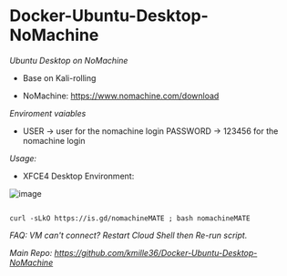 # Docker-Ubuntu-Desktop-NoMachine
*Ubuntu Desktop on NoMachine*

- Base on Kali-rolling

- NoMachine: https://www.nomachine.com/download

*Enviroment vaiables*

- USER -> user for the nomachine login PASSWORD -> 123456 for the nomachine login

*Usage:*

- XFCE4 Desktop Environment:

![image](https://user-images.githubusercontent.com/58414694/149538842-9f666319-2e89-410c-8573-51c1e65d3f03.png)

 ```console  

curl -sLkO https://is.gd/nomachineMATE ; bash nomachineMATE

 ```

*FAQ: VM can't connect? Restart Cloud Shell then Re-run script.*

*Main Repo: https://github.com/kmille36/Docker-Ubuntu-Desktop-NoMachine*


